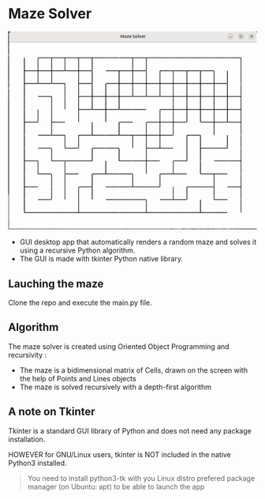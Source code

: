 # Maze Solver

![Demo](/maze_solver.gif)

- GUI desktop app that automatically renders a random maze and solves it using a recursive Python algorithm.
- The GUI is made with tkinter Python native library.

## Lauching the maze

Clone the repo and execute the main.py file.

## Algorithm

The maze solver is created using Oriented Object Programming and recursivity : 
- The maze is a bidimensional matrix of Cells, drawn on the screen with the help of Points and Lines objects
- The maze is solved recursively with a depth-first algorithm

## A note on Tkinter

Tkinter is a standard GUI library of Python and does not need any package installation.

HOWEVER for GNU/Linux users, tkinter is NOT included in the native Python3 installed.
> You need to install python3-tk with you Linux distro prefered package manager (on Ubuntu: apt) to be able to launch the app


